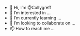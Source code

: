 - 👋 Hi, I’m @Collygreff
- 👀 I’m interested in ...
- 🌱 I’m currently learning ...
- 💞️ I’m looking to collaborate on ...
- 📫 How to reach me ...

<!---
Collygreff/Collygreff is a ✨ special ✨ repository because its `README.md` (this file) appears on your GitHub profile.
You can click the Preview link to take a look at your changes.
--->

